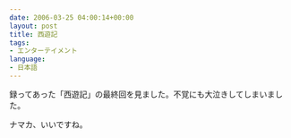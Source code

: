 ```yaml
---
date: 2006-03-25 04:00:14+00:00
layout: post
title: 西遊記
tags:
- エンターテイメント
language:
- 日本語
---
```


録ってあった「西遊記」の最終回を見ました。不覚にも大泣きしてしまいました。

ナマカ、いいですね。
